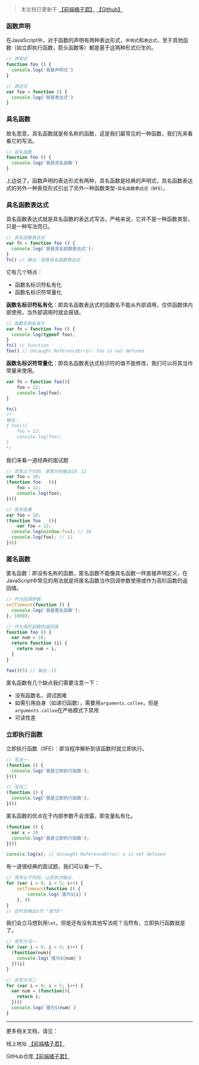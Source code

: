 > 本文档已更新于 [【前端橘子君】](http://xiaoysosheng.top/#/javascript/你不知道的函数) [【Github】](https://github.com/xiaoyaosheng-yu/library/blob/master/javascript/你不知道的函数.md)

### 函数声明
在JavaScript中，对于函数的声明有两种表达形式，`声明式`和`表达式`，至于其他函数（如立即执行函数，箭头函数等）都是基于这两种形式衍生的。
```javascript
// 声明式
function foo () {
  console.log('我是声明式')
}

// 表达式
var foo = function () {
  console.log('我是表达式')
}
```

### 具名函数
故名思意，具名函数就是有名称的函数，这是我们最常见的一种函数，我们先来看看它的写法。
```javascript
// 具名函数
function foo () {
  console.log('我是具名函数')
}
```
上边说了，函数声明的表达形式有两种，具名函数是经典的声明式，具名函数表达式的另外一种表现形式引出了另外一种函数类型-`具名函数表达式（NFE）`。

### 具名函数表达式
具名函数表达式就是具名函数的表达式写法，严格来说，它并不是一种函数类型，只是一种写法而已。
```javascript
// 具名函数表达式
var fn = function foo () {
  console.log('我是具名函数表达式');
}
fn() // 输出：我是具名函数表达式
```
它有几个特点：

- 函数名标识符私有化
- 函数名标识符常量化

**函数名标识符私有化**：即具名函数表达式的函数名不能从外部调用，仅供函数体内部使用，当外部调用时就会报错。
```javascript
// 函数名称私有化
var fn = function foo () {
  console.log(typeof foo);
}
fn() // function
foo() // Uncaught ReferenceError: foo is not defined
```
**函数名标识符常量化**：即具名函数表达式标识符的值不能修改，我们可以将其当作常量来使用。
```javascript
var fn = function foo(){
	foo = 12;
	console.log(foo);
}

fn()
/*
输出：
ƒ foo(){
	foo = 12;
	console.log(foo);
}
*/
```
我们来看一道经典的面试题
```javascript
// 改写以下代码，使其分别输出10、12
var foo = 10;
(function foo	(){
	foo = 12;
	console.log(foo);
})()

// 改写结果
var foo = 10;
(function foo	(){
	var foo = 12;
  console.log(window.foo); // 10
  console.log(foo); // 12
})()
```

### 匿名函数
匿名函数：即没有名称的函数，匿名函数不能像具名函数一样直接声明定义，在JavaScript中常见的用法就是将匿名函数当作回调参数使用或作为高阶函数的返回值。
```javascript
// 作为回调参数
setTimeout(function () {
  console.log('我是匿名函数');
}, 1000);

// 作为高阶函数的返回值
function foo () {
  var num = 10;
  return function (i) {
    return num + i;
  }
}

foo()(5) // 输出：15
```

匿名函数有几个缺点我们需要注意一下：
- 没有函数名，调试困难
- 如需引用自身（如递归函数），需要用`arguments.callee`，但是`arguments.callee`在严格模式下禁用
- 可读性差

### 立即执行函数
立即执行函数（IIFE）：即当程序解析到该函数时就立即执行。
```javascript
// 写法一
(function () {
  console.log('我是立即执行函数');
})()

// 写法二
(function () {
  console.log('我是立即执行函数');
}())
```

匿名函数的优点在于内部参数不会泄露，即变量私有化。
```javascript
(function () {
  var x = 10
  console.log('我是立即执行函数');
}())

console.log(x); // Uncaught ReferenceError: x is not defined
```

有一道很经典的面试题，我们可以看一下。
```javascript
// 改写以下代码，让其依次输出.
for (var i = 0; i < 5; i++) {
    setTimeout(function () {
        console.log(`值为${i}`)
    }, 0)
}
// 此时会输出5次 "值为5"
```

我们会立马想到用`let`，但是还有没有其他写法呢？当然有，立即执行函数就是了。
```javascript
// 改写方法一
for (var i = 0; i < 5; i++) {
  (function(num){
    console.log(`值为${num}`)
  })(i)
}

// 改写方法二
for (var i = 0; i < 5; i++) {
  var num = (function(){
    return i;
  })()
  console.log(`值为${num}`)
}
```

-------

更多相关文档，请见：

线上地址 [【前端橘子君】](http://xiaoysosheng.top)

GitHub仓库[【前端橘子君】](https://github.com/xiaoyaosheng-yu/library)